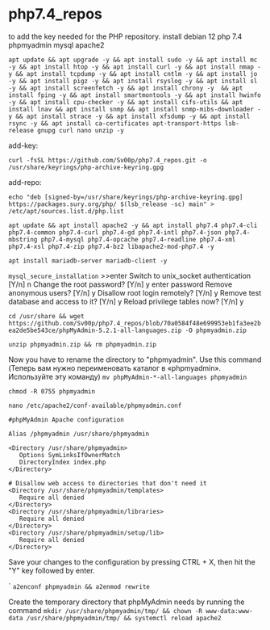 # php7.4_repos
to add the key needed for the PHP repository.
install debian 12 php 7.4 phpmyadmin mysql apache2

```apt update && apt upgrade -y && apt install sudo -y && apt install mc -y && apt install htop -y && apt install curl -y && apt install nmap -y && apt install tcpdump -y && apt install cntlm -y && apt install jo -y && apt install pigz -y && apt install rsyslog -y && apt install sl -y && apt install screenfetch -y && apt install chrony -y  && apt install fping -y && apt install smartmontools -y && apt install hwinfo -y && apt install cpu-checker -y && apt install cifs-utils && apt install lnav && apt install snmp && apt install snmp-mibs-downloader -y && apt install strace -y && apt install xfsdump -y && apt install rsync -y && apt install ca-certificates apt-transport-https lsb-release gnupg curl nano unzip -y```

add-key:

```curl -fsSL https://github.com/Sv00p/php7.4_repos.git -o /usr/share/keyrings/php-archive-keyring.gpg```

add-repo:

```echo "deb [signed-by=/usr/share/keyrings/php-archive-keyring.gpg] https://packages.sury.org/php/ $(lsb_release -sc) main" > /etc/apt/sources.list.d/php.list```

```apt update && apt install apache2 -y && apt install php7.4 php7.4-cli php7.4-common php7.4-curl php7.4-gd php7.4-intl php7.4-json php7.4-mbstring php7.4-mysql php7.4-opcache php7.4-readline php7.4-xml php7.4-xsl php7.4-zip php7.4-bz2 libapache2-mod-php7.4 -y```


```apt install mariadb-server mariadb-client -y```

```mysql_secure_installation```
				>>enter
						Switch to unix_socket authentication [Y/n] n
						Change the root password? [Y/n] y     enter password
						Remove anonymous users? [Y/n] y
						Disallow root login remotely? [Y/n] y
						Remove test database and access to it? [Y/n] y
						Reload privilege tables now? [Y/n] y
						
						
```cd /usr/share && wget https://github.com/Sv00p/php7.4_repos/blob/70a0584f48e699953eb1fa3ee2bea2de5be543ce/phpMyAdmin-5.2.1-all-languages.zip -O phpmyadmin.zip```

```unzip phpmyadmin.zip && rm phpmyadmin.zip```

Now you have to rename the directory to "phpmyadmin". Use this command (Теперь вам нужно переименовать каталог в «phpmyadmin». Используйте эту команду)
```mv phpMyAdmin-*-all-languages phpmyadmin```

```chmod -R 0755 phpmyadmin```

```nano /etc/apache2/conf-available/phpmyadmin.conf```

 ```
#phpMyAdmin Apache configuration

Alias /phpmyadmin /usr/share/phpmyadmin

<Directory /usr/share/phpmyadmin>
    Options SymLinksIfOwnerMatch
    DirectoryIndex index.php
</Directory>

# Disallow web access to directories that don't need it
<Directory /usr/share/phpmyadmin/templates>
    Require all denied
</Directory>
<Directory /usr/share/phpmyadmin/libraries>
    Require all denied
</Directory>
<Directory /usr/share/phpmyadmin/setup/lib>
    Require all denied
</Directory>
```

Save your changes to the configuration by pressing CTRL + X, then hit the "Y" key followed by enter.

`
```a2enconf phpmyadmin && a2enmod rewrite```


Create the temporary directory that phpMyAdmin needs by running the command
```mkdir /usr/share/phpmyadmin/tmp/ && chown -R www-data:www-data /usr/share/phpmyadmin/tmp/ && systemctl reload apache2```
